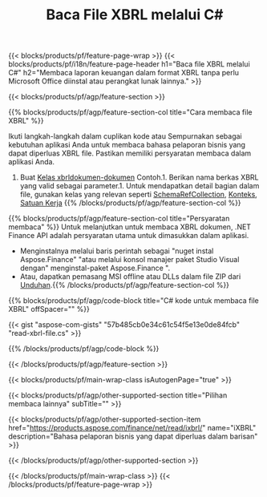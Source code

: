 ﻿---
title: Baca File XBRL melalui C#
description: Kode sampel untuk pembacaan file XBRL. Gunakan kode contoh API untuk membaca file batch XBRL dalam aplikasi berbasis .NET. 
url: /id/net/read/xbrl/
family: finance
platformtag: net
feature: read
informat: XBRL
outformat: 
otherformats: 
---
{{< blocks/products/pf/feature-page-wrap >}}
{{< blocks/products/pf/i18n/feature-page-header h1="Baca file XBRL melalui C#" h2="Membaca laporan keuangan dalam format XBRL tanpa perlu Microsoft Office diinstal atau perangkat lunak lainnya." >}}

{{< blocks/products/pf/agp/feature-section >}}

{{% blocks/products/pf/agp/feature-section-col title="Cara membaca file XBRL" %}}

Ikuti langkah-langkah dalam cuplikan kode atau Sempurnakan sebagai kebutuhan aplikasi Anda untuk membaca bahasa pelaporan bisnis yang dapat diperluas XBRL file. Pastikan memiliki persyaratan membaca dalam aplikasi Anda.

1. Buat [Kelas xbrldokumen-dokumen](https://apireference.aspose.com/finance/net/aspose.finance.xbrl/xbrldocument) Contoh.1. Berikan nama berkas XBRL yang valid sebagai parameter.1. Untuk mendapatkan detail bagian dalam file, gunakan kelas yang relevan seperti [SchemaRefCollection](https://apireference.aspose.com/finance/net/aspose.finance.xbrl/schemarefcollection), [Konteks](https://apireference.aspose.com/finance/net/aspose.finance.xbrl/context), [Satuan Kerja](https://apireference.aspose.com/finance/net/aspose.finance.xbrl/unit) 
{{% /blocks/products/pf/agp/feature-section-col %}}

{{% blocks/products/pf/agp/feature-section-col title="Persyaratan membaca" %}}
Untuk melanjutkan untuk membaca XBRL dokumen, .NET Finance API adalah persyaratan utama untuk dimasukkan dalam aplikasi. 
- Menginstalnya melalui baris perintah sebagai "nuget instal Aspose.Finance" "atau melalui konsol manajer paket Studio Visual dengan" menginstal-paket Aspose.Finance ".
- Atau, dapatkan pemasang MSI offline atau DLLs dalam file ZIP dari [Unduhan](https://downloads.aspose.com/finance/net).{{% /blocks/products/pf/agp/feature-section-col %}}

{{% blocks/products/pf/agp/code-block title="C# kode untuk membaca file XBRL" offSpacer="" %}}

{{< gist "aspose-com-gists" "57b485cb0e34c61c54f5e13e0de84fcb" "read-xbrl-file.cs" >}}

{{% /blocks/products/pf/agp/code-block %}}

{{< /blocks/products/pf/agp/feature-section >}}

{{< blocks/products/pf/main-wrap-class isAutogenPage="true" >}}

{{< blocks/products/pf/agp/other-supported-section title="Pilihan membaca lainnya" subTitle="" >}}

{{< blocks/products/pf/agp/other-supported-section-item href="https://products.aspose.com/finance/net/read/ixbrl/" name="iXBRL" description="Bahasa pelaporan bisnis yang dapat diperluas dalam barisan" >}}

{{< /blocks/products/pf/agp/other-supported-section >}}

{{< /blocks/products/pf/main-wrap-class >}}
{{< /blocks/products/pf/feature-page-wrap >}}